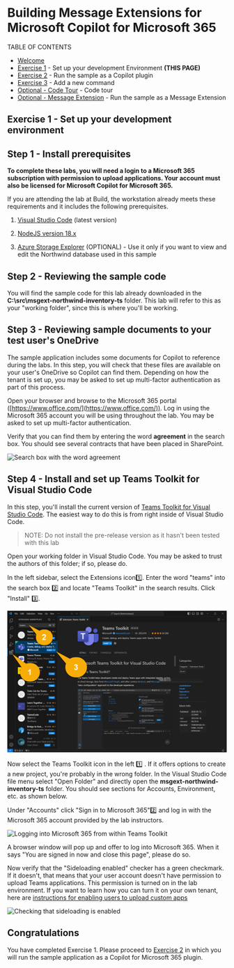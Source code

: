 # Building Message Extensions for Microsoft Copilot for Microsoft 365

TABLE OF CONTENTS

* [Welcome](./Exercise%2000%20-%20Welcome.md) 
* [Exercise 1](./Exercise%2001%20-%20Set%20up.md) - Set up your development Environment **(THIS PAGE)**
* [Exercise 2](./Exercise%2003%20-%20Run%20in%20Copilot.md) - Run the sample as a Copilot plugin
* [Exercise 3]() - Add a new command
* [Optional - Code Tour](./Optional%20-%20Code%20tour.md) - Code tour
* [Optional - Message Extension](./Optional%20-%20Run%20sample%20app.md) - Run the sample as a Message Extension

## Exercise 1 - Set up your development environment

## Step 1 - Install prerequisites

**To complete these labs, you will need a login to a Microsoft 365 subscription with permission to upload applications. Your account must also be licensed for Microsoft Copilot for Microsoft 365.**

If you are attending the lab at Build, the workstation already meets these requirements and it includes the following prerequisites.

1. [Visual Studio Code](https://code.visualstudio.com/) (latest version)

2. [NodeJS version 18.x](https://nodejs.org/download/release/v18.18.2/)

3. [Azure Storage Explorer](https://azure.microsoft.com/products/storage/storage-explorer/) (OPTIONAL) - Use it only if you want to view and edit the Northwind database used in this sample

## Step 2 - Reviewing the sample code

You will find the sample code for this lab already downloaded in the **C:\src\msgext-northwind-inventory-ts** folder. This lab will refer to this as your "working folder", since this is where you'll be working.

## Step 3 - Reviewing sample documents to your test user's OneDrive

The sample application includes some documents for Copilot to reference during the labs. In this step, you will check that these files are available on your user's OneDrive so Copilot can find them. Depending on how the tenant is set up, you may be asked to set up multi-factor authentication as part of this process.

Open your browser and browse to the Microsoft 365 portal ([https://www.office.com/](https://www.office.com/)). Log in using the Microsoft 365 account you will be using throughout the lab. You may be asked to set up multi-factor authentication.

Verify that you can find them by entering the word **agreement** in the search box. You should see several contracts that have been placed in SharePoint.

![Search box with the word agreement](./images/01-02-CheckSampleFiles.png)

## Step 4 - Install and set up Teams Toolkit for Visual Studio Code

In this step, you'll install the current version of [Teams Toolkit for Visual Studio Code](https://learn.microsoft.com/microsoftteams/platform/toolkit/teams-toolkit-fundamentals?pivots=visual-studio-code-v5). The easiest way to do this is from right inside of Visual Studio Code.

> NOTE: Do not install the pre-release version as it hasn't been tested with this lab

Open your working folder in Visual Studio Code. You may be asked to trust the authors of this folder; if so, please do.

In the left sidebar, select the Extensions icon1️⃣. Enter the word "teams" into the search box 2️⃣ and locate "Teams Toolkit" in the search results. Click "Install" 3️⃣.

![Installing Teams Toolkit in Visual Studio Code](./images/01-04-Install-TTK-01.png)

Now select the Teams Toolkit icon in the left 1️⃣ . If it offers options to create a new project, you're probably in the wrong folder. In the Visual Studio Code file menu select "Open Folder" and directly open the **msgext-northwind-inventory-ts** folder. You should see sections for Accounts, Environment, etc. as shown below.

Under "Accounts" click "Sign in to Microsoft 365"2️⃣ and log in with the Microsoft 365 account provided by the lab instructors. 

![Logging into Microsoft 365 from within Teams Toolkit](./images/01-04-Setup-TTK-01.png)

A browser window will pop up and offer to log into Microsoft 365. When it says "You are signed in now and close this page", please do so.

Now verify that the "Sideloading enabled" checker has a green checkmark. If it doesn't, that means that your user account doesn't have permission to upload Teams applications. This permission is turned on in the lab environment. If you want to learn how you can turn it on your own tenant, here are [instructions for enabling users to upload custom apps](https://learn.microsoft.com/microsoftteams/teams-custom-app-policies-and-settings#allow-users-to-upload-custom-apps)

![Checking that sideloading is enabled](./images/01-04-Setup-TTK-03.png)

## Congratulations

You have completed Exercise 1.
Please proceed to [Exercise 2](./Exercise%2002%20-%20Run%20in%20Copilot.md) in which you will run the sample application as a Copilot for Microsoft 365 plugin.

